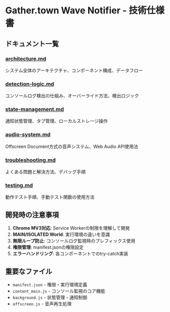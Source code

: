 # Gather.town Wave Notifier - 技術仕様書

## ドキュメント一覧

### [architecture.md](./architecture.md)
システム全体のアーキテクチャ、コンポーネント構成、データフロー

### [detection-logic.md](./detection-logic.md)  
コンソールログ検出の仕組み、オーバーライド方法、検出ロジック

### [state-management.md](./state-management.md)
通知状態管理、タブ管理、ローカルストレージ操作

### [audio-system.md](./audio-system.md)
Offscreen Document方式の音声システム、Web Audio API使用法

### [troubleshooting.md](./troubleshooting.md)
よくある問題と解決方法、デバッグ手順

### [testing.md](./testing.md)
動作テスト手順、手動テスト関数の使用方法

## 開発時の注意事項

1. **Chrome MV3対応**: Service Workerの制限を理解して開発
2. **MAIN/ISOLATED World**: 実行環境の違いを意識
3. **無限ループ防止**: コンソールログ監視時のプレフィックス使用
4. **権限管理**: manifest.jsonの権限設定
5. **エラーハンドリング**: 各コンポーネントでのtry-catch実装

## 重要なファイル
- `manifest.json` - 権限・実行環境定義
- `content_main.js` - コンソール監視のコア機能
- `background.js` - 状態管理・通知制御
- `offscreen.js` - 音声再生処理